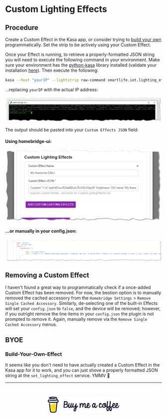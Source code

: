 # Custom Lighting Effects

## Procedure

Create a Custom Effect in the Kasa app, or consider trying to [build your own](#BYOE) programmatically.  Set the strip to be actively using your Custom Effect.

Once your Effect is running, to retrieve a properly-formatted JSON string you will need to execute the following command in your environment.  Make sure your environment has the [python-kasa](https://github.com/python-kasa/python-kasa#readme) library installed (validate your installation [here](README.md#Validation)).  Then execute the following:


```sh
kasa --host "yourIP" --lightstrip raw-command smartlife.iot.lighting_effect get_lighting_effect | sed "s/ //g"
```

...replacing `yourIP` with the actual IP address:

![grabbingCustomEffectJSON](../img/gettingCustomEffectJSON.png)

The output should be pasted into your `Custom Effects JSON` field:

#### Using homebridge-ui:

![setJSONviaUI](../img/setJSONviaUI.png)

#### ...or manually in your config.json:

![setJSONviaConfig](../img/setJSONviaConfig.png)

## Removing a Custom Effect

I haven't found a great way to programmatically check if a once-added Custom Effect has been removed.  For now, the bestion option is to manually removed the cached accessory from the `Homebridge Settings` > `Remove Single Cached Accessory`.  Similarly, de-selecting one of the built-in Effects will set your `config.json` to `false`, and the device will be removed; however, if you outright remove the line items in your `config.json` the plugin is not prompted to remove it.  Again, manually remove via the `Remove Single Cached Accessory` menus.

## BYOE

### Build-Your-Own-Effect

It seems like you don't need to have actually created a Custom Effect in the Kasa app for it to work, and you can just shove a properly formatted JSON string at the `set_lighting_effect` service.  YMMV :truck:
<br><hr><br>
<p align="center">
    <a href="https://buymeacoffee.com/steveredden"><img src="../img/bmc-new-logo.png" width="230"/></a>
</p>
